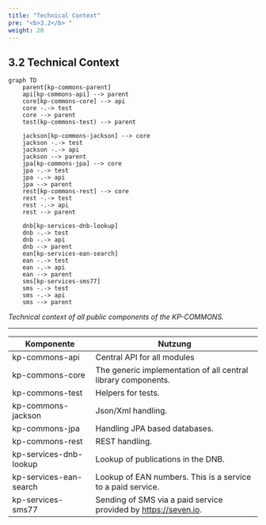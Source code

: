 ```yaml
---
title: "Technical Context"
pre: "<b>3.2</b> "
weight: 20
---
```


## 3.2 Technical Context

```mermaid
graph TD
    parent[kp-commons-parent]
    api[kp-commons-api] --> parent
    core[kp-commons-core] --> api
    core -.-> test
    core --> parent
    test(kp-commons-test) --> parent

    jackson[kp-commons-jackson] --> core
    jackson -.-> test
    jackson -.-> api
    jackson --> parent
    jpa[kp-commons-jpa] --> core
    jpa -.-> test
    jpa -.-> api
    jpa --> parent
    rest[kp-commons-rest] --> core
    rest -.-> test
    rest -.-> api
    rest --> parent

    dnb[kp-services-dnb-lookup]
    dnb -.-> test
    dnb -.-> api
    dnb --> parent
    ean[kp-services-ean-search]
    ean -.-> test
    ean -.-> api
    ean --> parent
    sms[kp-services-sms77]
    sms -.-> test
    sms -.-> api
    sms --> parent
```

*Technical context of all public components of the KP-COMMONS.*

-----

| Komponente | Nutzung |
|------------|---------|
| kp-commons-api | Central API for all modules |
| kp-commons-core | The generic implementation of all central library components. |
| kp-commons-test | Helpers for tests. |
| kp-commons-jackson | Json/Xml handling. |
| kp-commons-jpa | Handling JPA based databases. |
| kp-commons-rest | REST handling. |
| kp-services-dnb-lookup | Lookup of publications in the DNB. |
| kp-services-ean-search | Lookup of EAN numbers. This is a service to a paid service. |
| kp-services-sms77 | Sending of SMS via a paid service provided by https://seven.io. |
